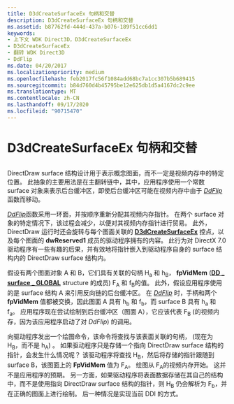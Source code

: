 ```yaml
---
title: D3dCreateSurfaceEx 句柄和交替
description: D3dCreateSurfaceEx 句柄和交替
ms.assetid: b87762fd-444d-437a-b076-189f51cc6dd1
keywords:
- 上下文 WDK Direct3D，D3dCreateSurfaceEx
- D3dCreateSurfaceEx
- 翻转 WDK Direct3D
- DdFlip
ms.date: 04/20/2017
ms.localizationpriority: medium
ms.openlocfilehash: feb2017fc56f1084add68bc7a1cc307b5b689415
ms.sourcegitcommit: b84d760d4b45795be12e625db1d5a4167dc2c9ee
ms.translationtype: MT
ms.contentlocale: zh-CN
ms.lasthandoff: 09/17/2020
ms.locfileid: "90715470"
---
```

# <a name="d3dcreatesurfaceex-handles-and-flip"></a>D3dCreateSurfaceEx 句柄和交替


## <span id="ddk_d3dcreatesurfaceex_handles_and_flip_gg"></span><span id="DDK_D3DCREATESURFACEEX_HANDLES_AND_FLIP_GG"></span>


DirectDraw surface 结构设计用于表示概念图面，而不一定是视频内存中的特定位置。 此抽象的主要用法是在主翻转链中，其中，应用程序使用一个常数 surface 对象来表示后台缓冲区，即使后台缓冲区可能在视频内存中由于 [*DdFlip*](/windows/win32/api/ddrawint/nc-ddrawint-pdd_surfcb_flip) 函数而移动。

[*DdFlip*](/windows/win32/api/ddrawint/nc-ddrawint-pdd_surfcb_flip)函数采用一环面，并按顺序重新分配其视频内存指针。 在两个 surface 对象的特定情况下，该过程会减少，以便对其视频内存指针进行贸易。 此外，DirectDraw 运行时还会旋转与每个图面关联的 [**D3dCreateSurfaceEx**](/windows/win32/api/ddrawint/nc-ddrawint-pdd_createsurfaceex) 控点，以及每个图面的 **dwReserved1** 成员的驱动程序拥有的内容。 此行为对 DirectX 7.0 驱动程序有一些有趣的后果，并有效地将指针嵌入到驱动程序自身的 surface 结构内的 DirectDraw surface 结构内。

假设有两个图面对象 A 和 B，它们具有关联的句柄 H<sub>a</sub> 和 h<sub>B</sub>， **fpVidMem** ([**DD \_ surface \_ GLOBAL**](/windows/win32/api/ddrawint/ns-ddrawint-_dd_surface_global) structure 的成员) F<sub>A</sub> 和 f<sub>B</sub>的值。 此外，假设应用程序使用的是 surface 结构 A 来引用反向链的后台缓冲区。 在 [*DdFlip*](/windows/win32/api/ddrawint/nc-ddrawint-pdd_surfcb_flip) 时，手柄和两个 **fpVidMem** 值都被交换，因此图面 A 具有 h<sub>b</sub> 和 f<sub>b</sub>，而 surface B 具有 h<sub>a</sub> 和 f<sub>a</sub>。 应用程序现在尝试绘制到后台缓冲区（图面 A），它应该代表 F<sub>B</sub> (的视频内存，因为该应用程序启动了对 *DdFlip*) 的调用。

向驱动程序发出一个绘图命令，该命令将查找与该表面关联的句柄， (现在为 H<sub>B</sub>，而不是 h<sub>A</sub>) 。 如果驱动程序只是存储一个指向 DirectDraw surface 结构的指针，会发生什么情况呢？ 该驱动程序将查找 H<sub>B</sub>，然后将存储的指针跟随到 surface B，该图面上的 **FpVidMem** 值为 F<sub>A</sub>。 绘图从 F<sub>A</sub>的视频内存开始。 这并不是应用程序的预期。 另一方面，如果驱动程序将表面数据存储在其自己的结构中，而不是使用指向 DirectDraw surface 结构的指针，则 H<sub>B</sub> 仍会解析为 F<sub>b</sub>，并在正确的图面上进行绘制。 后一种情况是实现当前 DDI 的方式。

 

